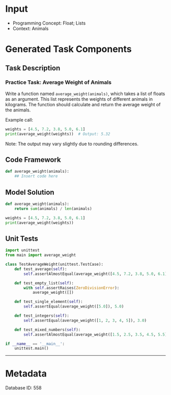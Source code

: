 # Input
- Programming Concept: Float; Lists
- Context: Animals

# Generated Task Components
## Task Description
### Practice Task: Average Weight of Animals

Write a function named `average_weight(animals)`, which takes a list of floats as an argument. This list represents the weights of different animals in kilograms. The function should calculate and return the average weight of the animals.

Example call:
```python
weights = [4.5, 7.2, 3.8, 5.0, 6.1]
print(average_weight(weights))  # Output: 5.32
```

Note: The output may vary slightly due to rounding differences.

## Code Framework
```python
def average_weight(animals):
    ## Insert code here
```

## Model Solution
```python
def average_weight(animals):
    return sum(animals) / len(animals)

weights = [4.5, 7.2, 3.8, 5.0, 6.1]
print(average_weight(weights))
```

## Unit Tests
```python
import unittest
from main import average_weight

class TestAverageWeight(unittest.TestCase):
    def test_average(self):
        self.assertAlmostEqual(average_weight([4.5, 7.2, 3.8, 5.0, 6.1]), 5.32, places=2)

    def test_empty_list(self):
        with self.assertRaises(ZeroDivisionError):
            average_weight([])

    def test_single_element(self):
        self.assertEqual(average_weight([5.0]), 5.0)

    def test_integers(self):
        self.assertEqual(average_weight([1, 2, 3, 4, 5]), 3.0)

    def test_mixed_numbers(self):
        self.assertAlmostEqual(average_weight([1.5, 2.5, 3.5, 4.5, 5.5]), 3.5, places=2)

if __name__ == '__main__':
    unittest.main()
```
___
# Metadata
Database ID: 558
